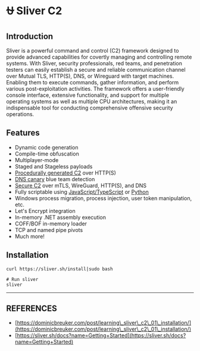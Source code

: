 # ⛎ Sliver C2

## Introduction

Sliver is a powerful command and control (C2) framework designed to provide advanced capabilities for covertly managing and controlling remote systems. With Sliver, security professionals, red teams, and penetration testers can easily establish a secure and reliable communication channel over Mutual TLS, HTTP(S), DNS, or Wireguard with target machines. Enabling them to execute commands, gather information, and perform various post-exploitation activities. The framework offers a user-friendly console interface, extensive functionality, and support for multiple operating systems as well as multiple CPU architectures, making it an indispensable tool for conducting comprehensive offensive security operations.

## Features

* Dynamic code generation
* Compile-time obfuscation
* Multiplayer-mode
* Staged and Stageless payloads
* [Procedurally generated C2](https://sliver.sh/docs?name=HTTPS+C2) over HTTP(S)
* [DNS canary](https://sliver.sh/docs?name=DNS+C2) blue team detection
* [Secure C2](https://sliver.sh/docs?name=Transport+Encryption) over mTLS, WireGuard, HTTP(S), and DNS
* Fully scriptable using [JavaScript/TypeScript](https://github.com/moloch--/sliver-script) or [Python](https://github.com/moloch--/sliver-py)
* Windows process migration, process injection, user token manipulation, etc.
* Let's Encrypt integration
* In-memory .NET assembly execution
* COFF/BOF in-memory loader
* TCP and named pipe pivots
* Much more!

## Installation

```
curl https://sliver.sh/install|sudo bash

# Run sliver
sliver
```





***

## REFERENCES

* [https://dominicbreuker.com/post/learning\_sliver\_c2\_01\_installation/](https://dominicbreuker.com/post/learning\_sliver\_c2\_01\_installation/)
* [https://sliver.sh/docs?name=Getting+Started](https://sliver.sh/docs?name=Getting+Started)

